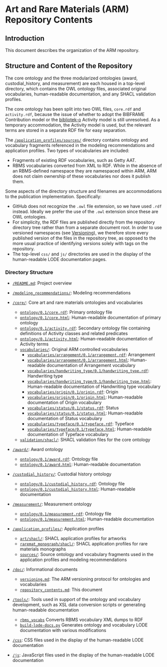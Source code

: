Art and Rare Materials (ARM) Repository Contents
==========================

Introduction
------------

This document describes the organization of the ARM repository.


Structure and Content of the Repository
--------------

The core ontology and the three modularized ontologies (award, custodial_history, and measurement) are each housed in a top-level directory, which contains the OWL ontology files, 
associated original vocabularies, human-readable documentation, and any SHACL validation profiles. 

The core ontology has been split into two OWL files, `core.rdf` and `activity.rdf`, because the issue of whether to adopt the BIBFRAME Contribution model
or the [bibliotek-o](http://bibliotek-o.org) Activity model is still unresolved. As a temporary accommodation, the Activity model is used, but the relevant terms are stored in a separate RDF file
for easy separation.

The [`/application_profiles/sources/`](../application_profiles/sources/) directory contains ontology and vocabulary fragments referenced in the modeling recommendations and application profiles. 
Two types of vocabularies are included:
* Fragments of existing RDF vocabularies, such as Getty AAT.
* RBMS vocabularies converted from XML to RDF. While in the absence of an RBMS-defined namespace they are namespaced within ARM, ARM does not claim ownership of these vocabularies nor does it publish them.

Some aspects of the directory structure and filenames are accommodations to the publication implementation. Specifically:
* GitHub does not recognize the `.owl` file extension, so we have used `.rdf` instead. Ideally we prefer the use of the `.owl` extension since these are OWL ontologies.
* For simplicity, the RDF files are published directly from the repository directory tree rather than from a separate document root. In order to use versioned namespaces 
(see [Versioning](versioning.md)), we therefore store every published version of the files in the repository tree, as opposed to the more usual practice 
of identifying versions solely with tags on the repository.
* The top-level `css/` and `js/` directories are used in the display of the human-readable LODE documentation pages. 

### Directory Structure

* [`/README.md`](../README.md): Project overview

* [`/modeling_recommendations/`](../modeling_recommendations/): Modeling recommendations

* [`/core/`](../core/): Core art and rare materials ontologies and vocabularies 
  * [`ontology/0.1/core.rdf`](../core/ontology/0.1/core.rdf): Primary ontology file
  * [`ontology/0.1/core.html`](../core/ontology/0.1/core.html): Human-readable documentation of primary ontology
  * [`ontology/0.1/activity.rdf`](../core/ontology/0.1/activity.rdf): Secondary ontology file containing definitions of Activity classes and related predicates
  * [`ontology/0.1/activity.html`](../core/ontology/0.1/activity.html): Human-readable documentation of Activity terms
  * [`vocabularies/`](../core/vocabularies): Original ARM controlled vocabularies
    * [`vocabularies/arrangement/0.1/arrangement.rdf`](../core/vocabularies/arrangement/0.1/arrangement.rdf): Arrangement
    * [`vocabularies/arrangement/0.1/arrangement.html`](../core/vocabularies/arrangement/0.1/arrangement.html): Human-readable documentation of Arrangement vocabulary
    * [`vocabularies/handwriting_type/0.1/handwriting_type.rdf`](../core/vocabularies/handwriting_type/0.1/handwriting_type.rdf): Handwriting type
    * [`vocabularies/handwriting_type/0.1/handwriting_type.html`](../core/vocabularies/handwriting_type/0.1/handwriting_type.html): Human-readable documentation of Handwriting type vocabulary  
    * [`vocabularies/origin/0.1/origin.rdf`](../core/vocabularies/origin/0.1/origin.rdf): Origin
    * [`vocabularies/origin/0.1/origin.html`](../core/vocabularies/origin/0.1/origin.html): Human-readable documentation of Origin vocabulary
    * [`vocabularies/status/0.1/status.rdf`](../core/vocabularies/status/0.1/status.rdf): Status
    * [`vocabularies/status/0.1/status.html`](../core/vocabularies/status/0.1/status.html): Human-readable documentation of Status vocabulary
    * [`vocabularies/typeface/0.1/typeface.rdf`](../core/vocabularies/typeface/0.1/typeface.rdf): Typeface
    * [`vocabularies/typeface/0.1/typeface.html`](../core/vocabularies/typeface/0.1/typeface.html): Human-readable documentation of Typeface vocabulary
  * [`validation/shacl/`](../core/validation/shacl/): SHACL validation files for the core ontology
    
* [`/award/`](../award/): Award ontology 
  * [`ontology/0.1/award.rdf`](../award/ontology/0.1/award.rdf): Ontology file
  * [`ontology/0.1/award.html`](../award/ontology/0.1/award.html): Human-readable documentation
  
* [`/custodial_history/`](../custodial_history/): Custodial history ontology 
  * [`ontology/0.1/custodial_history.rdf`](../custodial_history/ontology/0.1/custodial_history.rdf): Ontology file
  * [`ontology/0.1/custodial_history.html`](../custodial_history/ontology/0.1/custodial_history.html): Human-readable documentation
  
* [`/measurement/`](../measurement/): Measurement ontology 
  * [`ontology/0.1/measurement.rdf`](../measurement/ontology/0.1/measurement.rdf): Ontology file
  * [`ontology/0.1/measurement.html`](../measurement/ontology/0.1/measurement.html): Human-readable documentation
  
* [`/application_profiles/`](../application_profiles/): Application profiles 
  * [`art/shacl/`](../application_profiles/art/shacl/): SHACL application profiles for artworks
  * [`raremat_monograph/shacl/`](../application_profiles/raremat_monograph/shacl/): SHACL application profiles for rare materials monographs
  * [`sources/`](../application_profiles/sources/): Source ontology and vocabulary fragments used in the application profiles and modeling recommendations 
  
* [`/doc/`](.): Informational documents 
  * [`versioning.md`](versioning.md): The ARM versioning protocol for ontologies and vocabularies
  * [`repository_contents.md`](repository_contents.md): This document 
  
* [`/tools/`](../tools/): Tools used in support of the ontology and vocabulary development, such as XSL data conversion scripts or generating human-readable documentation
  * [`rbms_vocabs`](../tools/rbms_vocabs/) Converts RBMS vocabulary XML dumps to RDF
  * [`build-lode-docs.py`](../tools/build-lode-docs.py) Generates ontology and vocabulary LODE documentation with various modifications 
  
* [`/css`](../css/): CSS files used in the display of the human-readable LODE documentation
* [`/js`](../js/): JavaScript files used in the display of the human-readable LODE documentation
  

